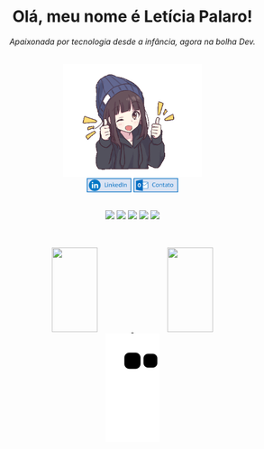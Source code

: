 <div align="center">
  <h1> Olá, meu nome é Letícia Palaro! </h1>
  <em>Apaixonada por tecnologia desde a infância, agora na bolha Dev.</em><br><br>
  
  <img height="200vh" src="ok.gif"><br>  <a href="https://www.linkedin.com/in/let%C3%ADcia-palaro-a870b0243/" target="_blank"><img height="25vh" src="linkedin.png" target="_blank"></a>
  <a href = "mailto:leticiapalaro@live.com"><img height="25vh" src="contato.png" target="_blank"></a><br>


##

<div align="center">
  <img height="50vh" src="https://cdn.jsdelivr.net/gh/devicons/devicon/icons/html5/html5-plain-wordmark.svg" />
  <img height="50vh" src="https://cdn.jsdelivr.net/gh/devicons/devicon/icons/css3/css3-plain-wordmark.svg" />
  <img height="40vh" src="https://cdn.jsdelivr.net/gh/devicons/devicon/icons/javascript/javascript-plain.svg" />
  <img height="63vh" src="https://cdn.jsdelivr.net/gh/devicons/devicon/icons/java/java-original-wordmark.svg" />
  <img height="40vh" src="https://cdn.jsdelivr.net/gh/devicons/devicon/icons/csharp/csharp-original.svg" />
</div>

##
  
<div align="center"><br>
  <a href="https://github.com/leticiapalaro">
  <img width="40%" height="150vh" src="https://github-readme-stats.vercel.app/api?username=leticiapalaro&show_icons=true&theme=dracula&include_all_commits=true&count_private=true"/>
  <img width="40%" height="150vh" src="https://github-readme-stats.vercel.app/api/top-langs/?username=leticiapalaro&layout=compact&langs_count=7&theme=dracula"/>
  <br>
  <img src="https://github.com/rafaballerini/rafaballerini/blob/output/github-contribution-grid-snake.svg">
</div>



<!--
**leticia-palaro/leticia-palaro** is a ✨ _special_ ✨ repository because its `README.md` (this file) appears on your GitHub profile.

Here are some ideas to get you started:

- 🔭 I’m currently working on ...
- 🌱 I’m currently learning ...
- 👯 I’m looking to collaborate on ...
- 🤔 I’m looking for help with ...
- 💬 Ask me about ...
- 📫 How to reach me: ...
- 😄 Pronouns: ...
- ⚡ Fun fact: ...
-->
